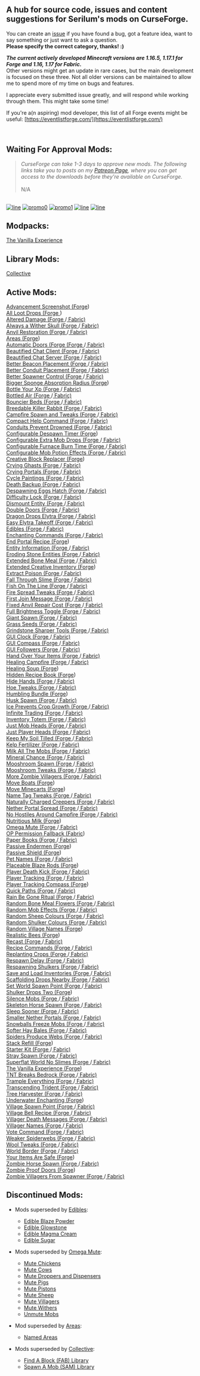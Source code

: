 ## A hub for source code, issues and content suggestions for Serilum's mods on CurseForge.
You can create an [issue](https://github.com/ricksouth/serilum-mc-mods/issues/new/choose) if you have found a bug, got a feature idea, want to say something or just want to ask a question.<br>**Please specify the correct category, thanks! :)**

**_The current actively developed Minecraft versions are 1.16.5, 1.17.1 for Forge and 1.16, 1.17 for Fabric._**\
Other versions might get an update in rare cases, but the main development is focused on these three. Not all older versions can be maintained to allow me to spend more of my time on bugs and features.

I appreciate every submitted issue greatly, and will respond while working through them. This might take some time!

If you're a(n aspiring) mod developer, this list of all Forge events might be useful: [https://eventlistforge.com/](https://eventlistforge.com/)

‎

## Waiting For Approval Mods:
> <em>CurseForge can take 1-3 days to approve new mods. The following links take you to posts on my [Patreon Page](https://patreon.com/ricksouth), where you can get access to the downloads before they're available on CurseForge.</em>\
\
N/A

 
‎\
[![line](https://github.com/ricksouth/serilum-mc-mods/raw/master/description/line.jpg)](#)
[![promo0](https://github.com/ricksouth/serilum-mc-mods/raw/master/description/BisectHosting/promo0.jpg)](https://bisecthosting.com/serilum)
[![promo1](https://github.com/ricksouth/serilum-mc-mods/raw/master/description/BisectHosting/promo1.jpg)](https://github.com/ricksouth/serilum-mc-mods/wiki/Dedicated-Minecraft-Server)
[![line](https://github.com/ricksouth/serilum-mc-mods/raw/master/description/line.jpg)](#)
[![line](https://github.com/ricksouth/serilum-mc-mods/raw/master/description/Patreon/patrons.jpg)](#)



## Modpacks:
[The Vanilla Experience](https://curseforge.com/minecraft/modpacks/the-vanilla-experience)

## Library Mods:
[Collective](https://curseforge.com/minecraft/mc-mods/collective)

## Active Mods:
[Advancement Screenshot (Forge](https://curseforge.com/minecraft/mc-mods/advancement-screenshot))\
[All Loot Drops (Forge ](https://curseforge.com/minecraft/mc-mods/all-loot-drops))\
[Altered Damage (Forge ](https://curseforge.com/minecraft/mc-mods/altered-damage)/[ Fabric)](https://curseforge.com/minecraft/mc-mods/altered-damage-fabric)\
[Always a Wither Skull (Forge ](https://curseforge.com/minecraft/mc-mods/always-a-wither-skull)/[ Fabric)](https://curseforge.com/minecraft/mc-mods/always-a-wither-skull-fabric)\
[Anvil Restoration (Forge ](https://curseforge.com/minecraft/mc-mods/anvil-restoration)/[ Fabric)](https://curseforge.com/minecraft/mc-mods/anvil-restoration-fabric)\
[Areas (Forge](https://curseforge.com/minecraft/mc-mods/areas))\
[Automatic Doors (Forge  (Forge ](https://curseforge.com/minecraft/mc-mods/automatic-doors)/[ Fabric)](https://curseforge.com/minecraft/mc-mods/automatic-doors-fabric)\
[Beautified Chat Client (Forge ](https://curseforge.com/minecraft/mc-mods/beautified-chat-client)/[ Fabric)](https://curseforge.com/minecraft/mc-mods/beautified-chat-client-fabric)\
[Beautified Chat Server (Forge ](https://curseforge.com/minecraft/mc-mods/beautified-chat-server)/[ Fabric)](https://curseforge.com/minecraft/mc-mods/beautified-chat-server-fabric)\
[Better Beacon Placement (Forge ](https://curseforge.com/minecraft/mc-mods/better-beacon-placement)/[ Fabric)](https://curseforge.com/minecraft/mc-mods/better-beacon-placement-fabric)\
[Better Conduit Placement (Forge ](https://curseforge.com/minecraft/mc-mods/better-conduit-placement)/[ Fabric)](https://curseforge.com/minecraft/mc-mods/better-conduit-placement-fabric)\
[Better Spawner Control (Forge ](https://curseforge.com/minecraft/mc-mods/better-spawner-control)/[ Fabric)](https://curseforge.com/minecraft/mc-mods/better-spawner-control-fabric)\
[Bigger Sponge Absorption Radius (Forge](https://curseforge.com/minecraft/mc-mods/bigger-sponge-absorption-radius))\
[Bottle Your Xp (Forge ](https://curseforge.com/minecraft/mc-mods/bottle-your-xp)/[ Fabric)](https://curseforge.com/minecraft/mc-mods/bottle-your-xp-fabric)\
[Bottled Air (Forge ](https://curseforge.com/minecraft/mc-mods/bottled-air)/[ Fabric)](https://curseforge.com/minecraft/mc-mods/bottled-air-fabric)\
[Bouncier Beds (Forge ](https://curseforge.com/minecraft/mc-mods/bouncier-beds)/[ Fabric)](https://curseforge.com/minecraft/mc-mods/bouncier-beds-fabric)\
[Breedable Killer Rabbit (Forge ](https://curseforge.com/minecraft/mc-mods/breedable-killer-rabbit)/[ Fabric)](https://curseforge.com/minecraft/mc-mods/breedable-killer-rabbit-fabric)\
[Campfire Spawn and Tweaks (Forge ](https://curseforge.com/minecraft/mc-mods/campfire-spawn-and-tweaks)/[ Fabric)](https://curseforge.com/minecraft/mc-mods/campfire-spawn-and-tweaks-fabric)\
[Compact Help Command (Forge ](https://curseforge.com/minecraft/mc-mods/compact-help-command)/[ Fabric)](https://curseforge.com/minecraft/mc-mods/compact-help-command-fabric)\
[Conduits Prevent Drowned (Forge ](https://curseforge.com/minecraft/mc-mods/conduits-prevent-drowned)/[ Fabric)](https://curseforge.com/minecraft/mc-mods/conduits-prevent-drowned-fabric)\
[Configurable Despawn Timer (Forge](https://curseforge.com/minecraft/mc-mods/configurable-despawn-timer))\
[Configurable Extra Mob Drops (Forge ](https://curseforge.com/minecraft/mc-mods/configurable-extra-mob-drops)/[ Fabric)](https://curseforge.com/minecraft/mc-mods/configurable-extra-mob-drops-fabric)\
[Configurable Furnace Burn Time (Forge ](https://curseforge.com/minecraft/mc-mods/configurable-furnace-burn-time)/[ Fabric)](https://curseforge.com/minecraft/mc-mods/configurable-furnace-burn-time-fabric)\
[Configurable Mob Potion Effects (Forge ](https://curseforge.com/minecraft/mc-mods/configurable-mob-potion-effects)/[ Fabric)](https://curseforge.com/minecraft/mc-mods/configurable-mob-potion-effects-fabric)\
[Creative Block Replacer (Forge](https://curseforge.com/minecraft/mc-mods/creative-block-replacer))\
[Crying Ghasts (Forge ](https://curseforge.com/minecraft/mc-mods/crying-ghasts)/[ Fabric)](https://curseforge.com/minecraft/mc-mods/crying-ghasts-fabric)\
[Crying Portals (Forge ](https://curseforge.com/minecraft/mc-mods/crying-portals)/[ Fabric)](https://curseforge.com/minecraft/mc-mods/crying-portals-fabric)\
[Cycle Paintings (Forge ](https://curseforge.com/minecraft/mc-mods/cycle-paintings)/[ Fabric)](https://curseforge.com/minecraft/mc-mods/cycle-paintings-fabric)\
[Death Backup (Forge ](https://curseforge.com/minecraft/mc-mods/death-backup)/[ Fabric)](https://curseforge.com/minecraft/mc-mods/death-backup-fabric)\
[Despawning Eggs Hatch (Forge ](https://curseforge.com/minecraft/mc-mods/despawning-eggs-hatch)/[ Fabric)](https://curseforge.com/minecraft/mc-mods/despawning-eggs-hatch-fabric)\
[Difficulty Lock (Forge ](https://curseforge.com/minecraft/mc-mods/difficulty-lock)/[ Fabric)](https://curseforge.com/minecraft/mc-mods/difficulty-lock-fabric)\
[Dismount Entity (Forge ](https://curseforge.com/minecraft/mc-mods/dismount-entity)/[ Fabric)](https://curseforge.com/minecraft/mc-mods/dismount-entity-fabric)\
[Double Doors (Forge ](https://curseforge.com/minecraft/mc-mods/double-doors)/[ Fabric)](https://curseforge.com/minecraft/mc-mods/double-doors-fabric)\
[Dragon Drops Elytra (Forge ](https://curseforge.com/minecraft/mc-mods/dragon-drops-elytra)/[ Fabric)](https://curseforge.com/minecraft/mc-mods/dragon-drops-elytra-fabric)\
[Easy Elytra Takeoff (Forge ](https://curseforge.com/minecraft/mc-mods/easy-elytra-takeoff)/[ Fabric)](https://curseforge.com/minecraft/mc-mods/easy-elytra-takeoff-fabric)\
[Edibles (Forge ](https://curseforge.com/minecraft/mc-mods/edibles)/[ Fabric)](https://curseforge.com/minecraft/mc-mods/edibles-fabric)\
[Enchanting Commands (Forge ](https://curseforge.com/minecraft/mc-mods/enchanting-commands)/[ Fabric)](https://curseforge.com/minecraft/mc-mods/enchanting-commands-fabric)\
[End Portal Recipe (Forge](https://curseforge.com/minecraft/mc-mods/end-portal-recipe))\
[Entity Information (Forge ](https://curseforge.com/minecraft/mc-mods/entity-information)/[ Fabric)](https://curseforge.com/minecraft/mc-mods/entity-information-fabric)\
[Eroding Stone Entities (Forge ](https://curseforge.com/minecraft/mc-mods/eroding-stone-entities)/[ Fabric)](https://curseforge.com/minecraft/mc-mods/eroding-stone-entities-fabric)\
[Extended Bone Meal (Forge ](https://curseforge.com/minecraft/mc-mods/extended-bone-meal)/[ Fabric)](https://curseforge.com/minecraft/mc-mods/extended-bone-meal-fabric)\
[Extended Creative Inventory (Forge](https://curseforge.com/minecraft/mc-mods/extended-creative-inventory))\
[Extract Poison (Forge ](https://curseforge.com/minecraft/mc-mods/extract-poison)/[ Fabric)](https://curseforge.com/minecraft/mc-mods/extract-poison-fabric)\
[Fall Through Slime (Forge ](https://curseforge.com/minecraft/mc-mods/fall-through-slime)/[ Fabric)](https://curseforge.com/minecraft/mc-mods/fall-through-slime-fabric)\
[Fish On The Line (Forge ](https://curseforge.com/minecraft/mc-mods/fish-on-the-line)/[ Fabric)](https://curseforge.com/minecraft/mc-mods/fish-on-the-line-fabric)\
[Fire Spread Tweaks (Forge ](https://curseforge.com/minecraft/mc-mods/fire-spread-tweaks)/[ Fabric)](https://curseforge.com/minecraft/mc-mods/fire-spread-tweaks-fabric)\
[First Join Message (Forge ](https://curseforge.com/minecraft/mc-mods/first-join-message)/[ Fabric)](https://curseforge.com/minecraft/mc-mods/first-join-message-fabric)\
[Fixed Anvil Repair Cost (Forge ](https://curseforge.com/minecraft/mc-mods/fixed-anvil-repair-cost)/[ Fabric)](https://curseforge.com/minecraft/mc-mods/fixed-anvil-repair-cost-fabric)\
[Full Brightness Toggle (Forge ](https://curseforge.com/minecraft/mc-mods/full-brightness-toggle)/[ Fabric)](https://curseforge.com/minecraft/mc-mods/full-brightness-toggle-fabric)\
[Giant Spawn (Forge ](https://curseforge.com/minecraft/mc-mods/giant-spawn)/[ Fabric)](https://curseforge.com/minecraft/mc-mods/giant-spawn-fabric)\
[Grass Seeds (Forge ](https://curseforge.com/minecraft/mc-mods/grass-seeds)/[ Fabric)](https://curseforge.com/minecraft/mc-mods/grass-seeds-fabric)\
[Grindstone Sharper Tools (Forge ](https://curseforge.com/minecraft/mc-mods/grindstone-sharper-tools)/[ Fabric)](https://curseforge.com/minecraft/mc-mods/grindstone-sharper-tools-fabric)\
[GUI Clock (Forge ](https://curseforge.com/minecraft/mc-mods/gui-clock)/[ Fabric)](https://curseforge.com/minecraft/mc-mods/gui-clock-fabric-version)\
[GUI Compass (Forge ](https://curseforge.com/minecraft/mc-mods/gui-compass)/[ Fabric)](https://curseforge.com/minecraft/mc-mods/gui-compass-fabric-version)\
[GUI Followers (Forge ](https://curseforge.com/minecraft/mc-mods/gui-followers)/[ Fabric)](https://curseforge.com/minecraft/mc-mods/gui-followers-fabric)\
[Hand Over Your Items (Forge ](https://curseforge.com/minecraft/mc-mods/hand-over-your-items)/[ Fabric)](https://curseforge.com/minecraft/mc-mods/hand-over-your-items-fabric)\
[Healing Campfire (Forge ](https://curseforge.com/minecraft/mc-mods/healing-campfire)/[ Fabric)](https://curseforge.com/minecraft/mc-mods/healing-campfire-fabric)\
[Healing Soup (Forge](https://curseforge.com/minecraft/mc-mods/healing-soup))\
[Hidden Recipe Book (Forge](https://curseforge.com/minecraft/mc-mods/hidden-recipe-book))\
[Hide Hands (Forge ](https://curseforge.com/minecraft/mc-mods/hide-hands)/[ Fabric)](https://curseforge.com/minecraft/mc-mods/hide-hands-fabric)\
[Hoe Tweaks (Forge ](https://curseforge.com/minecraft/mc-mods/hoe-tweaks)/[ Fabric)](https://curseforge.com/minecraft/mc-mods/hoe-tweaks-fabric)\
[Humbling Bundle (Forge](https://curseforge.com/minecraft/mc-mods/humbling-bundle))\
[Husk Spawn (Forge ](https://curseforge.com/minecraft/mc-mods/husk-spawn)/[ Fabric)](https://curseforge.com/minecraft/mc-mods/husk-spawn-fabric)\
[Ice Prevents Crop Growth (Forge ](https://curseforge.com/minecraft/mc-mods/ice-prevents-crop-growth)/[ Fabric)](https://curseforge.com/minecraft/mc-mods/ice-prevents-crop-growth-fabric)\
[Infinite Trading (Forge ](https://curseforge.com/minecraft/mc-mods/infinite-trading)/[ Fabric)](https://curseforge.com/minecraft/mc-mods/infinite-trading-fabric)\
[Inventory Totem (Forge ](https://curseforge.com/minecraft/mc-mods/inventory-totem)/[ Fabric)](https://curseforge.com/minecraft/mc-mods/inventory-totem-fabric)\
[Just Mob Heads (Forge ](https://curseforge.com/minecraft/mc-mods/just-mob-heads)/[ Fabric)](https://curseforge.com/minecraft/mc-mods/just-mob-heads-fabric)\
[Just Player Heads (Forge ](https://curseforge.com/minecraft/mc-mods/just-player-heads)/[ Fabric)](https://curseforge.com/minecraft/mc-mods/just-player-heads-fabric)\
[Keep My Soil Tilled (Forge ](https://curseforge.com/minecraft/mc-mods/keep-my-soil-tilled)/[ Fabric)](https://curseforge.com/minecraft/mc-mods/keep-my-soil-tilled-fabric)\
[Kelp Fertilizer (Forge ](https://curseforge.com/minecraft/mc-mods/kelp-fertilizer)/[ Fabric)](https://curseforge.com/minecraft/mc-mods/kelp-fertilizer-fabric)\
[Milk All The Mobs (Forge ](https://curseforge.com/minecraft/mc-mods/milk-all-the-mobs)/[ Fabric)](https://curseforge.com/minecraft/mc-mods/milk-all-the-mobs-fabric)\
[Mineral Chance (Forge ](https://curseforge.com/minecraft/mc-mods/mineral-chance)/[ Fabric)](https://curseforge.com/minecraft/mc-mods/mineral-chance-fabric)\
[Mooshroom Spawn (Forge ](https://curseforge.com/minecraft/mc-mods/mooshroom-spawn)/[ Fabric)](https://curseforge.com/minecraft/mc-mods/mooshroom-spawn-fabric)\
[Mooshroom Tweaks (Forge ](https://curseforge.com/minecraft/mc-mods/mooshroom-tweaks)/[ Fabric)](https://curseforge.com/minecraft/mc-mods/mooshroom-tweaks-fabric)\
[More Zombie Villagers (Forge ](https://curseforge.com/minecraft/mc-mods/more-zombie-villagers)/[ Fabric)](https://curseforge.com/minecraft/mc-mods/more-zombie-villagers-fabric)\
[Move Boats (Forge](https://curseforge.com/minecraft/mc-mods/move-boats))\
[Move Minecarts (Forge](https://curseforge.com/minecraft/mc-mods/move-minecarts))\
[Name Tag Tweaks (Forge ](https://curseforge.com/minecraft/mc-mods/name-tag-tweaks)/[ Fabric)](https://curseforge.com/minecraft/mc-mods/name-tag-tweaks-fabric)\
[Naturally Charged Creepers (Forge ](https://curseforge.com/minecraft/mc-mods/naturally-charged-creepers)/[ Fabric)](https://curseforge.com/minecraft/mc-mods/naturally-charged-creepers-fabric)\
[Nether Portal Spread (Forge ](https://curseforge.com/minecraft/mc-mods/nether-portal-spread)/[ Fabric)](https://curseforge.com/minecraft/mc-mods/nether-portal-spread-fabric)\
[No Hostiles Around Campfire (Forge ](https://curseforge.com/minecraft/mc-mods/no-hostiles-around-campfire)/[ Fabric)](https://curseforge.com/minecraft/mc-mods/no-hostiles-around-campfire-fabric)\
[Nutritious Milk (Forge](https://curseforge.com/minecraft/mc-mods/nutritious-milk))\
[Omega Mute (Forge ](https://curseforge.com/minecraft/mc-mods/omega-mute)/[ Fabric)](https://curseforge.com/minecraft/mc-mods/omega-mute-fabric)\
[OP Permission Fallback (Fabric](https://curseforge.com/minecraft/mc-mods/op-permission-fallback-fabric))\
[Paper Books (Forge ](https://curseforge.com/minecraft/mc-mods/paper-books)/[ Fabric)](https://curseforge.com/minecraft/mc-mods/paper-books-fabric)\
[Passive Endermen (Forge](https://curseforge.com/minecraft/mc-mods/passive-endermen))\
[Passive Shield (Forge](https://curseforge.com/minecraft/mc-mods/passive-shield))\
[Pet Names (Forge ](https://curseforge.com/minecraft/mc-mods/pet-names)/[ Fabric)](https://curseforge.com/minecraft/mc-mods/pet-names-fabric)\
[Placeable Blaze Rods (Forge](https://curseforge.com/minecraft/mc-mods/placeable-blaze-rods))\
[Player Death Kick (Forge ](https://curseforge.com/minecraft/mc-mods/player-death-kick)/[ Fabric)](https://curseforge.com/minecraft/mc-mods/player-death-kick-fabric)\
[Player Tracking (Forge ](https://curseforge.com/minecraft/mc-mods/player-tracking)/[ Fabric)](https://curseforge.com/minecraft/mc-mods/player-tracking-fabric)\
[Player Tracking Compass (Forge](https://curseforge.com/minecraft/mc-mods/player-tracking-compass))\
[Quick Paths (Forge ](https://curseforge.com/minecraft/mc-mods/quick-paths)/[ Fabric)](https://curseforge.com/minecraft/mc-mods/quick-paths-fabric)\
[Rain Be Gone Ritual (Forge ](https://curseforge.com/minecraft/mc-mods/rain-be-gone-ritual)/[ Fabric)](https://curseforge.com/minecraft/mc-mods/rain-be-gone-ritual-fabric)\
[Random Bone Meal Flowers (Forge ](https://curseforge.com/minecraft/mc-mods/random-bone-meal-flowers)/[ Fabric)](https://curseforge.com/minecraft/mc-mods/random-bone-meal-flowers-fabric)\
[Random Mob Effects (Forge ](https://curseforge.com/minecraft/mc-mods/random-mob-effects)/[ Fabric)](https://curseforge.com/minecraft/mc-mods/random-mob-effects-fabric)\
[Random Sheep Colours (Forge ](https://curseforge.com/minecraft/mc-mods/random-sheep-colours)/[ Fabric)](https://curseforge.com/minecraft/mc-mods/random-sheep-colours-fabric)\
[Random Shulker Colours (Forge ](https://curseforge.com/minecraft/mc-mods/random-shulker-colours)/[ Fabric)](https://curseforge.com/minecraft/mc-mods/random-shulker-colours-fabric)\
[Random Village Names (Forge](https://curseforge.com/minecraft/mc-mods/random-village-names))\
[Realistic Bees (Forge](https://curseforge.com/minecraft/mc-mods/realistic-bees))\
[Recast (Forge ](https://curseforge.com/minecraft/mc-mods/recast)/[ Fabric)](https://curseforge.com/minecraft/mc-mods/recast-fabric)\
[Recipe Commands (Forge ](https://curseforge.com/minecraft/mc-mods/recipe-commands)/[ Fabric)](https://curseforge.com/minecraft/mc-mods/recipe-commands-fabric)\
[Replanting Crops (Forge ](https://curseforge.com/minecraft/mc-mods/replanting-crops)/[ Fabric)](https://curseforge.com/minecraft/mc-mods/replanting-crops-fabric)\
[Respawn Delay (Forge ](https://curseforge.com/minecraft/mc-mods/respawn-delay)/[ Fabric)](https://curseforge.com/minecraft/mc-mods/respawn-delay-fabric)\
[Respawning Shulkers (Forge ](https://curseforge.com/minecraft/mc-mods/respawning-shulkers)/[ Fabric)](https://curseforge.com/minecraft/mc-mods/respawning-shulkers-fabric)\
[Save and Load Inventories (Forge ](https://curseforge.com/minecraft/mc-mods/save-and-load-inventories)/[ Fabric)](https://curseforge.com/minecraft/mc-mods/save-and-load-inventories-fabric)\
[Scaffolding Drops Nearby (Forge ](https://curseforge.com/minecraft/mc-mods/scaffolding-drops-nearby)/[ Fabric)](https://curseforge.com/minecraft/mc-mods/scaffolding-drops-nearby-fabric)\
[Set World Spawn Point (Forge ](https://curseforge.com/minecraft/mc-mods/set-world-spawn-point)/[ Fabric)](https://curseforge.com/minecraft/mc-mods/set-world-spawn-point-fabric)\
[Shulker Drops Two (Forge](https://curseforge.com/minecraft/mc-mods/shulker-drops-two))\
[Silence Mobs (Forge ](https://curseforge.com/minecraft/mc-mods/silence-mobs)/[ Fabric)](https://curseforge.com/minecraft/mc-mods/silence-mobs-fabric)\
[Skeleton Horse Spawn (Forge ](https://curseforge.com/minecraft/mc-mods/skeleton-horse-spawn)/[ Fabric)](https://curseforge.com/minecraft/mc-mods/skeleton-horse-spawn-fabric)\
[Sleep Sooner (Forge ](https://curseforge.com/minecraft/mc-mods/sleep-sooner)/[ Fabric)](https://curseforge.com/minecraft/mc-mods/sleep-sooner-fabric)\
[Smaller Nether Portals (Forge ](https://curseforge.com/minecraft/mc-mods/smaller-nether-portals)/[ Fabric)](https://curseforge.com/minecraft/mc-mods/smaller-nether-portals-fabric)\
[Snowballs Freeze Mobs (Forge ](https://curseforge.com/minecraft/mc-mods/snowballs-freeze-mobs)/[ Fabric)](https://curseforge.com/minecraft/mc-mods/snowballs-freeze-mobs-fabric)\
[Softer Hay Bales (Forge ](https://curseforge.com/minecraft/mc-mods/softer-hay-bales)/[ Fabric)](https://curseforge.com/minecraft/mc-mods/softer-hay-bales-fabric)\
[Spiders Produce Webs (Forge ](https://curseforge.com/minecraft/mc-mods/spiders-produce-webs)/[ Fabric)](https://curseforge.com/minecraft/mc-mods/spiders-produce-webs-fabric)\
[Stack Refill (Forge](https://curseforge.com/minecraft/mc-mods/stack-refill))\
[Starter Kit (Forge ](https://curseforge.com/minecraft/mc-mods/starter-kit)/[ Fabric)](https://curseforge.com/minecraft/mc-mods/starter-kit-fabric)\
[Stray Spawn (Forge ](https://curseforge.com/minecraft/mc-mods/stray-spawn)/[ Fabric)](https://curseforge.com/minecraft/mc-mods/stray-spawn-fabric)\
[Superflat World No Slimes (Forge ](https://curseforge.com/minecraft/mc-mods/superflat-world-no-slimes)/[ Fabric)](https://curseforge.com/minecraft/mc-mods/superflat-world-no-slimes-fabric)\
[The Vanilla Experience (Forge](https://curseforge.com/minecraft/mc-mods/the-vanilla-experience))\
[TNT Breaks Bedrock (Forge ](https://curseforge.com/minecraft/mc-mods/tnt-breaks-bedrock)/[ Fabric)](https://curseforge.com/minecraft/mc-mods/tnt-breaks-bedrock-fabric)\
[Trample Everything (Forge ](https://curseforge.com/minecraft/mc-mods/trample-everything)/[ Fabric)](https://curseforge.com/minecraft/mc-mods/trample-everything-fabric)\
[Transcending Trident (Forge ](https://curseforge.com/minecraft/mc-mods/transcending-trident)/[ Fabric)](https://curseforge.com/minecraft/mc-mods/transcending-trident-fabric)\
[Tree Harvester (Forge ](https://curseforge.com/minecraft/mc-mods/tree-harvester)/[ Fabric)](https://curseforge.com/minecraft/mc-mods/tree-harvester-fabric)\
[Underwater Enchanting (Forge](https://curseforge.com/minecraft/mc-mods/underwater-enchanting))\
[Village Spawn Point (Forge ](https://curseforge.com/minecraft/mc-mods/village-spawn-point)/[ Fabric)](https://curseforge.com/minecraft/mc-mods/village-spawn-point-fabric)\
[Village Bell Recipe (Forge ](https://curseforge.com/minecraft/mc-mods/village-bell-recipe)/[ Fabric)](https://curseforge.com/minecraft/mc-mods/village-bell-recipe-fabric)\
[Villager Death Messages (Forge ](https://curseforge.com/minecraft/mc-mods/villager-death-messages)/[ Fabric)](https://curseforge.com/minecraft/mc-mods/villager-death-messages-fabric)\
[Villager Names (Forge ](https://curseforge.com/minecraft/mc-mods/villager-names)/[ Fabric)](https://curseforge.com/minecraft/mc-mods/villager-names-fabric-version)\
[Vote Command (Forge ](https://curseforge.com/minecraft/mc-mods/vote-command)/[ Fabric)](https://curseforge.com/minecraft/mc-mods/vote-command-fabric)\
[Weaker Spiderwebs (Forge ](https://curseforge.com/minecraft/mc-mods/weaker-spiderwebs)/[ Fabric)](https://curseforge.com/minecraft/mc-mods/weaker-spiderwebs-fabric)\
[Wool Tweaks (Forge ](https://curseforge.com/minecraft/mc-mods/wool-tweaks)/[ Fabric)](https://curseforge.com/minecraft/mc-mods/wool-tweaks-fabric)\
[World Border (Forge ](https://curseforge.com/minecraft/mc-mods/world-border)/[ Fabric)](https://curseforge.com/minecraft/mc-mods/world-border-fabric)\
[Your Items Are Safe (Forge](https://curseforge.com/minecraft/mc-mods/your-items-are-safe))\
[Zombie Horse Spawn (Forge ](https://curseforge.com/minecraft/mc-mods/zombie-horse-spawn)/[ Fabric)](https://curseforge.com/minecraft/mc-mods/zombie-horse-spawn-fabric)\
[Zombie Proof Doors (Forge](https://curseforge.com/minecraft/mc-mods/zombie-proof-doors))\
[Zombie Villagers From Spawner (Forge ](https://curseforge.com/minecraft/mc-mods/zombie-villagers-from-spawner/)/[ Fabric)](https://curseforge.com/minecraft/mc-mods/zombie-villagers-from-spawner-fabric)

## Discontinued Mods:
- Mods superseded by [Edibles](https://curseforge.com/minecraft/mc-mods/edibles):
  - [Edible Blaze Powder](https://curseforge.com/minecraft/mc-mods/edible-blaze-powder)
  - [Edible Glowstone](https://curseforge.com/minecraft/mc-mods/edible-glowstone)
  - [Edible Magma Cream](https://curseforge.com/minecraft/mc-mods/edible-magma-cream)
  - [Edible Sugar](https://curseforge.com/minecraft/mc-mods/edible-sugar)

- Mods superseded by [Omega Mute](https://curseforge.com/minecraft/mc-mods/omega-mute):
  - [Mute Chickens](https://curseforge.com/minecraft/mc-mods/mute-chickens)
  - [Mute Cows](https://curseforge.com/minecraft/mc-mods/mute-cows)
  - [Mute Droppers and Dispensers](https://curseforge.com/minecraft/mc-mods/mute-droppers-and-dispensers)
  - [Mute Pigs](https://curseforge.com/minecraft/mc-mods/mute-pigs)
  - [Mute Pistons](https://curseforge.com/minecraft/mc-mods/mute-pistons)
  - [Mute Sheep](https://curseforge.com/minecraft/mc-mods/mute-sheep)
  - [Mute Villagers](https://curseforge.com/minecraft/mc-mods/mute-villagers)
  - [Mute Withers](https://curseforge.com/minecraft/mc-mods/mute-withers)
  - [Unmute Mobs](https://curseforge.com/minecraft/mc-mods/unmute-mobs)

- Mod superseded by [Areas](https://curseforge.com/minecraft/mc-mods/areas):
  - [Named Areas](https://curseforge.com/minecraft/mc-mods/named-areas)

- Mods superseded by [Collective](https://curseforge.com/minecraft/mc-mods/collective):
  - [Find A Block (FAB) Library](https://curseforge.com/minecraft/mc-mods/fab-library)
  - [Spawn A Mob (SAM) Library](https://curseforge.com/minecraft/mc-mods/sam-library)
